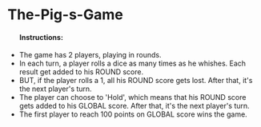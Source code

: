 # The-Pig-s-Game
<ul>
    <h4>Instructions:</h4>
    <li>The game has 2 players, playing in rounds.</li>
    <li>In each turn, a player rolls a dice as many times as he whishes. Each result get added to his ROUND score.</li>
    <li>BUT, if the player rolls a 1, all his ROUND score gets lost. After that, it's the next player's turn.</li>
    <li>The player can choose to 'Hold', which means that his ROUND score gets added to his GLOBAL score. After that, it's the next player's turn.</li>
    <li>The first player to reach 100 points on GLOBAL score wins the game.</li>
</ul>



